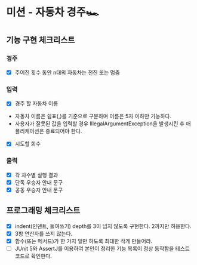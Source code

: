 # 미션 - 자동차 경주🏎️

## 기능 구현 체크리스트
### 경주
- [x] 주어진 횟수 동안 n대의 자동차는 전진 또는 멈춤
### 입력
- [x] 경주 할 자동차 이름
-    자동차 이름은 쉼표(,)를 기준으로 구분하며 이름은 5자 이하만 가능하다.
-    사용자가 잘못된 값을 입력할 경우 IllegalArgumentException을 발생시킨 후 애플리케이션은 종료되어야 한다.
- [x] 시도할 회수
### 출력
- [x] 각 차수별 실행 결과
- [x] 단독 우승자 안내 문구
- [x] 공동 우승자 안내 문구

## 프로그래밍 체크리스트
- [x] indent(인덴트, 들여쓰기) depth를 3이 넘지 않도록 구현한다. 2까지만 허용한다.
- [x] 3항 연산자를 쓰지 않는다.
- [x] 함수(또는 메서드)가 한 가지 일만 하도록 최대한 작게 만들어라.
- [ ] JUnit 5와 AssertJ를 이용하여 본인이 정리한 기능 목록이 정상 동작함을 테스트 코드로 확인한다.
